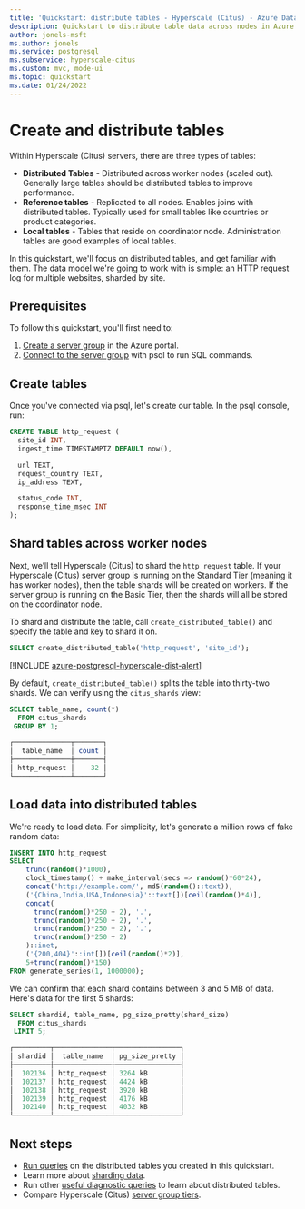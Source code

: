 ```yaml
---
title: 'Quickstart: distribute tables - Hyperscale (Citus) - Azure Database for PostgreSQL'
description: Quickstart to distribute table data across nodes in Azure Database for PostgreSQL - Hyperscale (Citus).
author: jonels-msft
ms.author: jonels
ms.service: postgresql
ms.subservice: hyperscale-citus
ms.custom: mvc, mode-ui
ms.topic: quickstart
ms.date: 01/24/2022
---
```


# Create and distribute tables

Within Hyperscale (Citus) servers, there are three types of tables:

* **Distributed Tables** - Distributed across worker nodes (scaled out).
  Generally large tables should be distributed tables to improve performance.
* **Reference tables** - Replicated to all nodes. Enables joins with
  distributed tables. Typically used for small tables like countries or product
  categories.
* **Local tables** - Tables that reside on coordinator node. Administration
  tables are good examples of local tables.

In this quickstart, we'll focus on distributed tables, and get familiar with
them.  The data model we're going to work with is simple: an HTTP request log
for multiple websites, sharded by site.

## Prerequisites

To follow this quickstart, you'll first need to:

1. [Create a server group](quickstart-create-portal.md) in the Azure portal.
2. [Connect to the server group](quickstart-connect-psql.md) with psql to
   run SQL commands.

## Create tables

Once you've connected via psql, let's create our table. In the psql console,
run:

```sql
CREATE TABLE http_request (
  site_id INT,
  ingest_time TIMESTAMPTZ DEFAULT now(),

  url TEXT,
  request_country TEXT,
  ip_address TEXT,

  status_code INT,
  response_time_msec INT
);
```

## Shard tables across worker nodes

Next, we’ll tell Hyperscale (Citus) to shard the `http_request` table. If your
Hyperscale (Citus) server group is running on the Standard Tier (meaning it has
worker nodes), then the table shards will be created on workers. If the server
group is  running on the Basic Tier, then the shards will all be stored on the
coordinator node.

To shard and distribute the table, call `create_distributed_table()` and
specify the table and key to shard it on.

```sql
SELECT create_distributed_table('http_request', 'site_id');
```

[!INCLUDE [azure-postgresql-hyperscale-dist-alert](../../../includes/azure-postgresql-hyperscale-dist-alert.md)]

By default, `create_distributed_table()` splits the table into thirty-two shards.
We can verify using the `citus_shards` view:

```sql
SELECT table_name, count(*)
  FROM citus_shards
 GROUP BY 1;

┌──────────────┬───────┐
│  table_name  │ count │
├──────────────┼───────┤
│ http_request │    32 │
└──────────────┴───────┘
```

## Load data into distributed tables

We're ready to load data. For simplicity, let's generate a million rows of
fake random data:

```sql
INSERT INTO http_request
SELECT
	trunc(random()*1000),
	clock_timestamp() + make_interval(secs => random()*60*24),
	concat('http://example.com/', md5(random()::text)),
	('{China,India,USA,Indonesia}'::text[])[ceil(random()*4)],
	concat(
	  trunc(random()*250 + 2), '.',
	  trunc(random()*250 + 2), '.',
	  trunc(random()*250 + 2), '.',
	  trunc(random()*250 + 2)
	)::inet,
	('{200,404}'::int[])[ceil(random()*2)],
	5+trunc(random()*150)
FROM generate_series(1, 1000000);
```

We can confirm that each shard contains between 3 and 5 MB of data.
Here's data for the first 5 shards:

```sql
SELECT shardid, table_name, pg_size_pretty(shard_size)
  FROM citus_shards
 LIMIT 5;

┌─────────┬──────────────┬────────────────┐
│ shardid │  table_name  │ pg_size_pretty │
├─────────┼──────────────┼────────────────┤
│  102136 │ http_request │ 3264 kB        │
│  102137 │ http_request │ 4424 kB        │
│  102138 │ http_request │ 3920 kB        │
│  102139 │ http_request │ 4176 kB        │
│  102140 │ http_request │ 4032 kB        │
└─────────┴──────────────┴────────────────┘
```

## Next steps

* [Run queries](quickstart-run-queries.md) on the distributed tables you
  created in this quickstart.
* Learn more about [sharding data](tutorial-shard.md).
* Run other [useful diagnostic queries](howto-useful-diagnostic-queries.md)
  to learn about distributed tables.
* Compare Hyperscale (Citus) [server group
  tiers](concepts-server-group.md#tiers).
